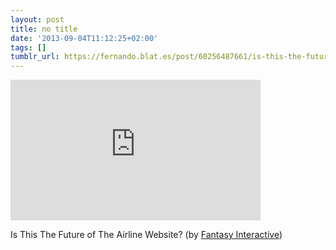 ```yaml
---
layout: post
title: no title
date: '2013-09-04T11:12:25+02:00'
tags: []
tumblr_url: https://fernando.blat.es/post/60256487661/is-this-the-future-of-the-airline-website-by
---
```

<iframe src="https://player.vimeo.com/video/70750886?title=0&amp;byline=0&amp;portrait=0&amp;app_id=122963" width="400" height="225" frameborder="0" allow="autoplay; fullscreen" allowfullscreen title="Is This The Future of The Airline Website?"></iframe>  

Is This The Future of The Airline Website? (by [Fantasy Interactive](https://vimeo.com/70750886#))
